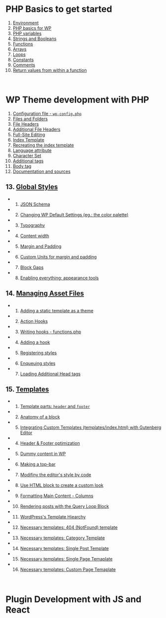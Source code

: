 # PHP Basics to get started

1. [Environment](https://github.com/Klosmi/WP-dev/blob/main/WPDevNotes.md#environment)  
2. [PHP basics for WP](https://github.com/Klosmi/WP-dev/blob/main/WPDevNotes.md#php)     
3. [PHP variables](https://github.com/Klosmi/WP-dev/blob/main/WPDevNotes.md#php-variables)     
4. [Strings and Booleans](https://github.com/Klosmi/WP-dev/blob/main/WPDevNotes.md#strings-and-booleans)     
5. [Functions](https://github.com/Klosmi/WP-dev/blob/main/WPDevNotes.md#functions)     
6. [Arrays](https://github.com/Klosmi/WP-dev/blob/main/WPDevNotes.md#arrays)     
7. [Loops](https://github.com/Klosmi/WP-dev/blob/main/WPDevNotes.md#loops)     
8. [Constants](https://github.com/Klosmi/WP-dev/blob/main/WPDevNotes.md#constants)     
9. [Comments](https://github.com/Klosmi/WP-dev/blob/main/WPDevNotes.md#comments)   
10. [Return values from within a function](https://github.com/Klosmi/WP-dev/blob/main/WPDevNotes.md#return-values-from-within-a-function)

<br>

# WP Theme development with PHP

1. [Configuration file - `wp-config.php`](https://github.com/Klosmi/WP-dev/blob/main/WPDevNotes.md#configuration-file)      
2. [Files and Folders](https://github.com/Klosmi/WP-dev/blob/main/WPDevNotes.md#files-and-folders-of-wordpress)  
3. [File Headers](https://github.com/Klosmi/WP-dev/blob/main/WPDevNotes.md#file-headers)      
4. [Additional File Headers](https://github.com/Klosmi/WP-dev/blob/main/WPDevNotes.md#additional-file-headers)   
5. [Full-Site Editing](https://github.com/Klosmi/WP-dev/blob/main/WPDevNotes.md#full-site-editing-fse)      
6. [Index Template](https://github.com/Klosmi/WP-dev/blob/main/WPDevNotes.md#index-template)     
7. [Recreating the index template](https://github.com/Klosmi/WP-dev/blob/main/WPDevNotes.md#recreating-the-index-template)     
8. [Language attribute](https://github.com/Klosmi/WP-dev/blob/main/WPDevNotes.md#language-attribute)   
9. [Character Set](https://github.com/Klosmi/WP-dev/blob/main/WPDevNotes.md#character-set)     
10. [Additional tags](https://github.com/Klosmi/WP-dev/blob/main/WPDevNotes.md#additional-tags)    
11. [Body tag](https://github.com/Klosmi/WP-dev/blob/main/WPDevNotes.md#body-tag)     
12. [Documentation and sources](https://github.com/Klosmi/WP-dev/blob/main/WPDevNotes.md#documentation-and-sources)    
## 13. [Global Styles](https://github.com/Klosmi/WP-dev/blob/main/WPDevNotes.md#global-styles)     
-  1. [JSON Schema](https://github.com/Klosmi/WP-dev/blob/main/WPDevNotes.md#json-schema)    
-  2. [Changing WP Default Settings (eg.: the color palette)](https://github.com/Klosmi/WP-dev/blob/main/WPDevNotes.md#changing-wp-default-settings-eg-the-color-palette)
-  3. [Typography](https://github.com/Klosmi/WP-dev/blob/main/WPDevNotes.md#wp-typography---font-settings)     
-  4. [Content width](https://github.com/Klosmi/WP-dev/blob/main/WPDevNotes.md#content-width)      
-  5. [Margin and Padding](https://github.com/Klosmi/WP-dev/blob/main/WPDevNotes.md#margin-and-padding)
-  6. [Custom Units for margin and padding](https://github.com/Klosmi/WP-dev/blob/main/WPDevNotes.md#custom-units-for-margin-and-padding)      
-  7. [Block Gaps](https://github.com/Klosmi/WP-dev/blob/main/WPDevNotes.md#block-gaps)      
-  8. [Enabling everything: appearance tools](https://github.com/Klosmi/WP-dev/blob/main/WPDevNotes.md#enabling-everything-appearance-tools)
## 14. [Managing Asset Files](https://github.com/Klosmi/WP-dev/blob/main/WPDevNotes.md#managing-asset-files)
- 1. [Adding a static template as a theme](https://github.com/Klosmi/WP-dev/blob/main/WPDevNotes.md#adding-a-static-template-as-a-theme)   
- 2. [Action Hooks](https://github.com/Klosmi/WP-dev/blob/main/WPDevNotes.md#action-hooks)   
- 3. [Writing hooks - functions.php](https://github.com/Klosmi/WP-dev/blob/main/WPDevNotes.md#writing-hooks---functionsphp)    
- 4. [Adding a hook](https://github.com/Klosmi/WP-dev/blob/main/WPDevNotes.md#adding-a-hook)    
- 5. [Registering styles](https://github.com/Klosmi/WP-dev/blob/main/WPDevNotes.md#registering-styles)   
- 6. [Enqueuing styles](https://github.com/Klosmi/WP-dev/blob/main/WPDevNotes.md#enqueuing-styles)
- 7. [Loading Additional Head tags](https://github.com/Klosmi/WP-dev/blob/main/WPDevNotes.md#loading-additional-head-tags)
## 15. [Templates](https://github.com/Klosmi/WP-dev/blob/main/WPDevNotes.md#templates)    
- 1. [Template parts: `header` and `footer`](https://github.com/Klosmi/WP-dev/blob/main/WPDevNotes.md#template-part-header-and-footer)
- 2. [Anatomy of a block](https://github.com/Klosmi/WP-dev/blob/main/WPDevNotes.md#anatomy-of-a-block)
- 5. [Integrating Custom Templates (templates/index.html) with Gutenberg Editor](https://github.com/Klosmi/WP-dev/blob/main/WPDevNotes.md#integrating-custom-templates-templatesindexhtml-with-gutenberg-editor)   
- 4. [Header & Footer optimization](https://github.com/Klosmi/WP-dev/blob/main/WPDevNotes.md#header-footer-optimization)
- 5. [Dummy content in WP](https://github.com/Klosmi/WP-dev/blob/main/WPDevNotes.md#dummy-content-in-wp)
- 6. [Making a top-bar](https://github.com/Klosmi/WP-dev/blob/main/WPDevNotes.md#making-a-top-bar)
- 7. [Modifiny the editor's style by code](https://github.com/Klosmi/WP-dev/blob/main/WPDevNotes.md#modifiny-the-editors-style-by-code)
- 8. [Use HTML block to create a custom look](https://github.com/Klosmi/WP-dev/blob/main/WPDevNotes.md#use-html-block-to-create-a-custom-look)
- 9. [Formatting Main Content - Columns](https://github.com/Klosmi/WP-dev/blob/main/WPDevNotes.md#formatting-main-content---columns)   
- 10. [Rendering posts with the Query Loop Block](https://github.com/Klosmi/WP-dev/blob/main/WPDevNotes.md#rendering-posts-with-the-query-loop-block)     
- 11. [WordPress's Template Hiearchy](https://github.com/Klosmi/WP-dev/blob/main/WPDevNotes.md#wordpresss-template-hiearchy)    
- 12. [Necessary templates: 404 (NotFound) template](https://github.com/Klosmi/WP-dev/blob/main/WPDevNotes.md#necessary-templates-404-notfound-template)
- 13. [Necessary templates: Category Template](https://github.com/Klosmi/WP-dev/blob/main/WPDevNotes.md#necessary-templates-category-template)
- 14. [Necessary templates: Single Post Template](https://github.com/Klosmi/WP-dev/blob/main/WPDevNotes.md#necessary-templates-single-post-template)
- 15. [Necessary templates: Single Page Temaplate](https://github.com/Klosmi/WP-dev/blob/main/WPDevNotes.md#necessary-templates-single-page-temaplate)
- 16. [Necessary templates: Custom Page Temaplate](https://github.com/Klosmi/WP-dev/blob/main/WPDevNotes.md#necessary-templates-custom-page-temaplate)

<br>

# Plugin Development with JS and React
